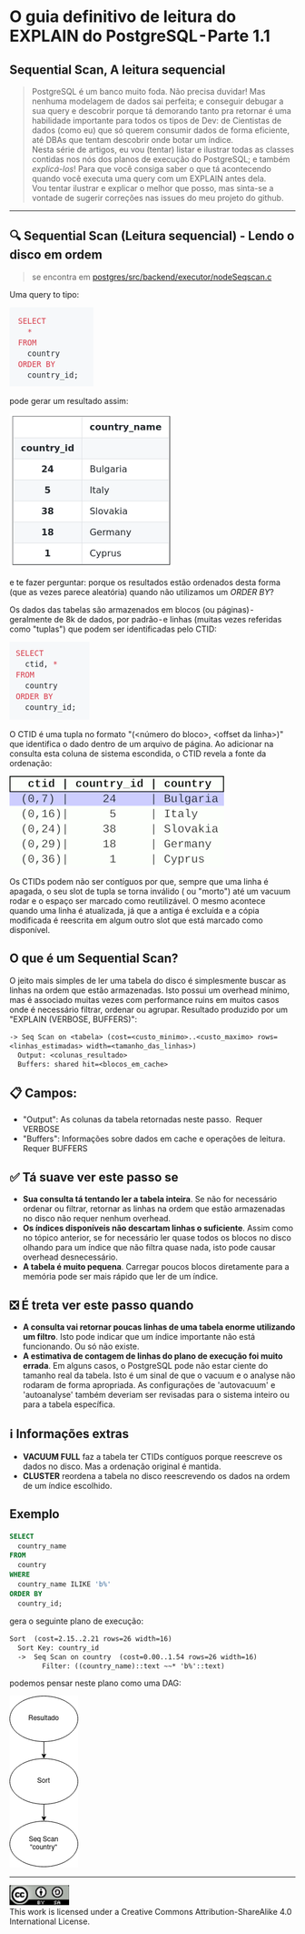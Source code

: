 [select-query]: ../imgs/seqscan_select_query.png
[select-result]: ../imgs/seqscan_select_result.png
[select-ctid]: ../imgs/seqscan_select_ctid.png
[ctid-gif]: ../imgs/seqscan_ctid.gif
[seqscan-execution-plan]: ../imgs/seqscan_execution_plan.png
[license-cc]:../imgs/license-cc.png

# O guia definitivo de leitura do EXPLAIN do PostgreSQL - Parte 1.1
## Sequential Scan, A leitura sequencial

> PostgreSQL é um banco muito foda. Não precisa duvidar! Mas nenhuma modelagem de dados sai perfeita; e conseguir debugar a sua query e descobrir porque tá demorando tanto pra retornar é uma habilidade importante para todos os tipos de Dev: de Cientistas de dados (como eu) que só querem consumir dados de forma eficiente, até DBAs que tentam descobrir onde botar um índice.   
Nesta série de artigos, eu vou (tentar) listar e ilustrar todas as classes contidas nos nós dos planos de execução do PostgreSQL; e também _explicá-los_! Para que você consiga saber o que tá acontecendo quando você executa uma query com um EXPLAIN antes dela.   
Vou tentar ilustrar e explicar  o melhor que posso, mas sinta-se a vontade de sugerir correções nas issues do meu projeto do github.

---

## 🔍 Sequential Scan (Leitura sequencial) - Lendo o disco em ordem
> se encontra em [postgres/src/backend/executor/nodeSeqscan.c](github.com/postgres/postgres/blob/master/src/backend/executor/nodeSeqscan.c)

Uma query to tipo:

![select-query]

pode gerar um resultado assim:

![select-result]

e te fazer perguntar: porque os resultados estão ordenados desta forma (que as vezes parece aleatória) quando não utilizamos um _ORDER BY_?

Os dados das tabelas são armazenados em blocos (ou páginas) - geralmente de 8k de dados, por padrão - e linhas (muitas vezes referidas como "tuplas") que podem ser identificadas pelo CTID:

![select-ctid]

O CTID é uma tupla no formato "(<número do bloco>, \<offset da linha>)" que identifica o dado dentro de um arquivo de página. Ao adicionar na consulta esta coluna de sistema escondida, o  CTID revela a fonte da ordenação:

![ctid-gif]

Os CTIDs podem não ser contíguos por que, sempre que uma linha é apagada, o seu slot de tupla se torna inválido ( ou "morto") até um vacuum rodar e o espaço ser marcado como reutilizável. O mesmo acontece quando uma linha é atualizada, já que a antiga é excluída e a cópia modificada é reescrita em algum outro slot que está marcado como disponível.

## O que é um Sequential Scan?
O jeito mais simples de ler uma tabela do disco é simplesmente buscar as linhas na ordem que estão armazenadas. Isto possui um overhead mínimo, mas é associado muitas vezes com performance ruins em muitos casos onde é necessário filtrar, ordenar ou agrupar.
Resultado produzido por um "EXPLAIN (VERBOSE, BUFFERS)":
```
-> Seq Scan on <tabela> (cost=<custo_minimo>..<custo_maximo> rows=<linhas_estimadas> width=<tamanho_das_linhas>)
  Output: <colunas_resultado>
  Buffers: shared hit=<blocos_em_cache>
```
## 📋 Campos:
- "Output": As colunas da tabela retornadas neste passo. 
Requer VERBOSE
- "Buffers": Informações sobre dados em cache e operações de leitura.
Requer BUFFERS

## ✅ Tá suave ver este passo se
- **Sua consulta tá tentando ler a tabela inteira**. Se não for necessário ordenar ou filtrar, retornar as linhas na ordem que estão armazenadas no disco não requer nenhum overhead.
- **Os índices disponíveis não descartam linhas o suficiente**. Assim como no tópico anterior, se for necessário ler quase todos os blocos no disco olhando para um índice que não filtra quase nada, isto pode causar overhead desnecessário.
- **A tabela é muito pequena**. Carregar poucos blocos diretamente para a memória pode ser mais rápido que ler de um índice.

## ❎ É treta ver este passo quando 
- **A consulta vai retornar poucas linhas de uma tabela enorme utilizando um filtro**. Isto pode indicar que um índice importante não está funcionando. Ou só não existe.
- **A estimativa de contagem de linhas do plano de execução foi muito errada**. Em alguns casos, o PostgreSQL pode não estar ciente do tamanho real da tabela. Isto é um sinal de que o vacuum e o analyse não rodaram de forma apropriada. As configurações de 'autovacuum' e 'autoanalyse' também deveriam ser revisadas para o sistema inteiro ou para a tabela específica.

## ℹ️ Informações extras
- **VACUUM FULL** faz a tabela ter CTIDs contíguos porque reescreve os dados no disco. Mas a ordenação original é mantida.
- **CLUSTER** reordena a tabela no disco reescrevendo os dados na ordem de um índice escolhido.

## Exemplo
```sql
SELECT
  country_name
FROM
  country
WHERE
  country_name ILIKE 'b%'
ORDER BY
  country_id;
```

gera o seguinte plano de execução:

```
Sort  (cost=2.15..2.21 rows=26 width=16)
  Sort Key: country_id
  ->  Seq Scan on country  (cost=0.00..1.54 rows=26 width=16)
        Filter: ((country_name)::text ~~* 'b%'::text)
```
podemos pensar neste plano como uma DAG:

![seqscan-execution-plan]

---

![license-cc]  
This work is licensed under a Creative Commons Attribution-ShareAlike 4.0 International License.